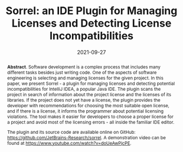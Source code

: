---
title: "Sorrel: an IDE Plugin for Managing Licenses and Detecting License Incompatibilities"
authors: '<i>Dmitry Pogrebnoy, Ivan Kuznetsov, Yaroslav Golubev, Vladislav Tankov, and Timofey Bryksin</i>'
status: "published"
collection: publications
permalink: /publication/2021-09-27-sorrel
date: 2021-09-27
venue: "proceedings of <b>ICSME'21</b>"
pdf: 'https://arxiv.org/pdf/2107.13315.pdf'
tool: 'https://github.com/JetBrains-Research/sorrel'
video: 'https://www.youtube.com/watch?v=doUeAwPjcPE'
paperurl: 'https://doi.org/10.1109/ICSME52107.2021.00059'
award: '🏆 Best Tool Demo Award 🏆'
id: 'C8'
abstract: '<p><b>Abstract</b>. Software development is a complex process that includes many different tasks besides just writing code. One of the aspects of software engineering is selecting and managing licenses for the given project. In this paper, we present Sorrel - a plugin for managing licenses and detecting potential incompatibilities for IntelliJ IDEA, a popular Java IDE. The plugin scans the project in search of information about the project license and the licenses of its libraries. If the project does not yet have a license, the plugin provides the developer with recommendations for choosing the most suitable open license, and if there is a license, it informs the programmer about potential licensing violations. The tool makes it easier for developers to choose a proper license for a project and avoid most of the licensing errors - all inside the familiar IDE editor.</p> <p>The plugin and its source code are available online on GitHub: <a href="https://github.com/JetBrains-Research/sorrel">https://github.com/JetBrains-Research/sorrel</a>. A demonstration video can be found at <a href="https://www.youtube.com/watch?v=doUeAwPjcPE">https://www.youtube.com/watch?v=doUeAwPjcPE</a>.</p>'
---